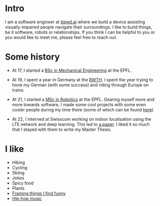 
# Intro

I am a software engineer at [biped.ai](https://www.biped.ai) where we build a device assisting visually-impaired people navigate their surroundings. I like to build things, be it software, robots or relationships. If you think I can be helpful to you or you would like to meet me, please feel free to reach out.

# Some history

- At 17, I started a [BSc in Mechanical Engineering](https://www.epfl.ch/education/bachelor/programs/mechanical-engineering/) at the EPFL. 
  
- At 19, I spent a year in Germany at the [RWTH](https://www.rwth-aachen.de). I spent the year trying to hone my German (with some success) and riding through Europe on trains.

- At 21, I started a [MSc in Robotics](https://www.epfl.ch/education/master/programs/robotics/) at the EPFL. Gearing myself more and more towards software, I made some cool projects with some even cooler people during my time there (some of which can be found [here](/projects))

- At 22, I interned at Swisscom working on indoor localisation using the LTE network and deep learning. This led to [a paper](https://arxiv.org/abs/2104.07963). I liked it so much that I stayed with them to write my Master Thesis.

# I like

- Hiking
- Cycling
- Skiing
- Jokes
- Spicy food
- Plants
- [Framing things I find funny](/images/pilea.jpg)
- [Hip-hop music](https://open.spotify.com/track/4wJNK2sibEWAuwkdw8YJwR?si=dlQ8ND4aR-C2EKoxXIodYA&utm_source=copy-link)